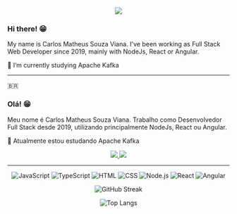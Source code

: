 <div align='center'>
<img src='https://readme-typing-svg.herokuapp.com?font=ubuntu&color=16A085&center=true&lines=Full+Stack+Web+Developer'/>
</div>

### Hi there! 😁

My name is Carlos Matheus Souza Viana. I've been working as Full Stack Web Developer since 2019, mainly with NodeJs, React or Angular. 

🌱 I’m currently studying Apache Kafka

----
:brazil: 

### Olá! 😁

Meu nome é Carlos Matheus Souza Viana. Trabalho como Desenvolvedor Full Stack desde 2019, utilizando principalmente NodeJs, React ou Angular. 

🌱 Atualmente estou estudando Apache Kafka

<div align='center'>
   <a href='https://www.linkedin.com/in/carlos-msv' target='_blank'>
      <img src='https://img.shields.io/badge/linkedin%20-%230077B5.svg?&style=for-the-badge&logo=linkedin&logoColor=white'/>
   </a>
   <a href='mailto:carlos.cmsv@gmail.com' target='_blank'>
       <img src='https://img.shields.io/badge/Gmail-D14836?style=for-the-badge&logo=gmail&logoColor=white'/>
   </a>
</div>

----

<div align='center'>
   
   ![JavaScript](https://img.shields.io/badge/JavaScript-323330?style=for-the-badge&logo=javascript&logoColor=F7DF1E)
   ![TypeScript](https://img.shields.io/badge/TypeScript-007ACC?style=for-the-badge&logo=typescript&logoColor=white)
   ![HTML](https://img.shields.io/badge/HTML5-E34F26?style=for-the-badge&logo=html5&logoColor=white)
   ![CSS](https://img.shields.io/badge/CSS3-1572B6?style=for-the-badge&logo=css3&logoColor=white)
   ![Node.js](https://img.shields.io/badge/Node.js-339933?style=for-the-badge&logo=nodedotjs&logoColor=white)
   ![React](https://img.shields.io/badge/React-20232A?style=for-the-badge&logo=react&logoColor=61DAFB)
   ![Angular](https://img.shields.io/badge/Angular-DD0031?style=for-the-badge&logo=angular&logoColor=white)


   ![GitHub Streak](https://github-readme-streak-stats.herokuapp.com/?user=carlosmsv&theme=vision-friendly-dark)

   ![Top Langs](https://github-readme-stats-sigma-five.vercel.app/api/top-langs/?username=carlosmsv&layout=compact&theme=vision-friendly-dark&langs_count=8)

   <!-- <iframe width="600" height="600" src="https://ionicabizau.github.io/github-profile-languages/api.html?carlosmsv" frameborder="0"></iframe> -->
   
</div>
